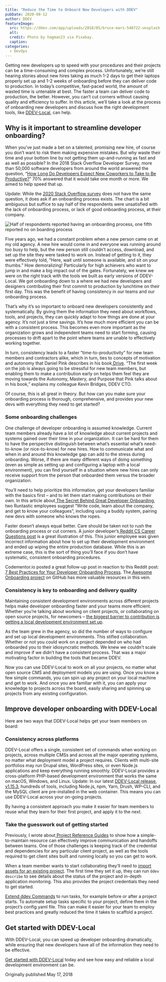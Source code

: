 ```yaml
---
title: "Reduce the Time to Onboard New Developers with DDEV"
pubDate: 2020-08-12
author: DDEV
featureImage:
  src: https://ddev.com/app/uploads/2018/05/bruce-mars-548722-unsplash.jpg
  alt:
  credit: Photo by hagman23 via Pixabay.
  caption:
categories:
  - DevOps
---
```


Getting new developers up to speed with your procedures and their projects can be a time-consuming and complex process. Unfortunately, we’re still hearing stories about new hires taking as much 1-2 days to get their laptops properly set up and 1-2 weeks of onboarding before they can deliver code to production. In today’s competitive, fast-paced world, the amount of wasted time is untenable at best. The faster a team can deliver code to production, the better. However, you can’t cut corners without causing quality and efficiency to suffer. In this article, we’ll take a look at the process of onboarding new developers and discuss how the right development tools, like [DDEV-Local](https://ddev.com/ddev-local/), can help.

## Why is it important to streamline developer onboarding?

When you’ve just made a bet on a talented, promising new hire, of course you don’t want to risk them making expensive mistakes. But why waste their time and your bottom line by not getting them up-and-running as fast and as well as possible? In the 2018 Stack Overflow Developer Survey, more than 50,000 software developers from around the world answered the question, “[How Long Do Developers Expect New Coworkers to Take to Be Productive?](https://insights.stackoverflow.com/survey/2018#work-how-long-do-developers-expect-new-coworkers-to-take-to-be-productive)” 70% answered that it would take one month or more. We aimed to help speed that up.

Update: While the [2020 Stack Overflow survey](https://insights.stackoverflow.com/survey/2020#work-onboarding) does not have the same question, it does ask if an onboarding process exists. The chart is a bit ambiguous but suffice to say half of the respondents were unsatisfied with the lack of onboarding process, or lack of good onboarding process, at their company.

![Half of respondents reported having an onboarding process, one fifth reported no on boarding process](https://ddev.com/app/uploads/2018/05/Screen-Shot-2020-08-11-at-7.17.40-PM-1024x466.png)

Five years ago, we had a constant problem when a new person came on at my old agency. A new hire would come in and everyone was running around too busy to help, but the new person still couldn’t access, download, and set up the site they were tasked to work on. Instead of getting to it, they were effectively told, “Here, wait until someone is available, and sit on your thumbs.” How demoralizing! Particularly for high achievers who want to jump in and make a big impact out of the gates. Fortunately, we knew we were on the right track with the tools we built as early versions of DDEV-Local. We got onboarding down to a where we had new developers and designers contributing their first commit to production by lunchtime on their first day. This was the benefit of having consistency in our teams and our onboarding process.

That’s why it’s so important to onboard new developers consistently and systematically. By giving them the information they need about workflows, tools, and projects, they can quickly adapt to how things are done at your agency. It’s not just a time savings. It’s how much more efficient you can be with a consistent process. This becomes even more important as the organization grows and independent teams need to start forming, causing processes to drift apart to the point where teams are unable to effectively working together.

In turn, consistency leads to a faster “time-to-productivity” for new team members and contractors alike, which in turn, ties to concepts of motivation and autonomy that Daniel Pink describes in his book[ Drive](https://en.wikipedia.org/wiki/Drive:%5FThe%5FSurprising%5FTruth%5FAbout%5FWhat%5FMotivates%5FUs). “The first week on the job is always going to be stressful for new team members, but enabling them to make a contribution early on helps them feel they are moving towards the Autonomy, Mastery, and Purpose that Pink talks about in his book,” explains my colleague Kevin Bridges, DDEV CTO.

Of course, this is all great in theory. But how can you make sure your onboarding process is thorough, comprehensive, and provides your new devs with everything they need to get started?

### Some onboarding challenges

One challenge of developer onboarding is assumed knowledge. Current team members already have a lot of knowledge about current projects and systems gained over their time in your organization. It can be hard for them to have the perspective distinguish between what’s essential what’s need-to-know (or nice-to-know) for new hires. How to communicate what and when in and around this knowledge gap can add to the stress during onboarding. Worse, if there are many different ways of doing something (even as simple as setting up and configuring a laptop with a local environment), you can find yourself in a situation where new hires can only receive support from the person that onboarded them versus the broader organization.

You’ll need to help prioritize this information, get your developers familiar with the basics first – and to let them start making contributions on their own. In this article about[ The Secret Behind Great Developer Onboarding](https://stackoverflow.blog/2018/02/05/secret-behind-great-developer-onboarding/), two Runtastic employees suggest “Write code, learn about the company, and get to know your colleagues”, including using a buddy system, pairing new devs with someone who knows the ropes.

Faster doesn’t always equal better. Care should be taken not to rush the onboarding process or cut corners. A junior developer’s[ Reddit CS Career Questions post](https://www.reddit.com/r/cscareerquestions/comments/6ez8ag/accidentally%5Fdestroyed%5Fproduction%5Fdatabase%5Fon/) is a great illustration of this. This junior employee was given incorrect information about how to set up their development environment and ended up wiping the entire production database. While this is an extreme case, this is the sort of thing you’ll face if you don’t have systematic, consistent onboarding procedures.

Codementor.io posted a great follow-up post in reaction to this Reddit post:[ 7 Best Practices for Your Developer Onboarding Process](https://www.codementor.io/blog/developer-onboarding-process-32y3zqg1vc). The[ Awesome Onboarding project](https://github.com/92bondstreet/awesome-onboarding) on GitHub has more valuable resources in this vein.

### Consistency is key to onboarding and delivery quality

Maintaining consistent development environments across different projects helps make developer onboarding faster and your teams more efficient. Whether you’re talking about working on client projects, or collaborating on open source projects, for newcomers – [the biggest barrier to contribution is getting a local development environment set up](https://ddev.com/ddev-live/removing-the-biggest-barrier-to-contribution/).

As the team grew in the agency, so did the number of ways to configure and set up local development environments. This stifled collaboration. Whether or not you could work on a project depended on who had onboarded you to their idiosyncratic methods. We knew we couldn’t scale and improve if we didn’t have a consistent process. That was a major motivating factor in building the tools that became DDEV.

Now you can use DDEV-Local to work on all your projects, no matter what open source CMS and deployment models you are using. Once you know a few simple commands, you can spin up any project on your local machine and get to work. And once you are familiar with it, you can apply your knowledge to projects across the board, easily sharing and spinning up projects from any existing configuration.

## Improve developer onboarding with DDEV-Local

Here are two ways that DDEV-Local helps get your team members on board:

### Consistency across platforms

DDEV-Local offers a single, consistent set of commands when working on projects, across multiple CMSs and across all the major operating systems, no matter what deployment model a project requires. Clients with multi-site portfolios may run Drupal sites, WordPress sites, or even Node.js applications and keep everything running smoothly. DDEV-Local provides a cross-platform PHP-based development environment that works the same on macOS, Windows, and Linux. Update: In our latest [DDEV-Local release, v1.15.3](https://github.com/drud/ddev/releases/tag/v1.15.3), hundreds of tools, including Node.js, npm, Yarn, Drush, WP-CLI, and the MySQL client are pre-installed in the web container. This means you can use DDEV-Local across your on-going projects.

By having a consistent approach you make it easier for team members to reuse what they learn for their first project, and apply it to the next.

### Take the guesswork out of getting started

Previously, I wrote about[ Project Reference Guides](https://ddev.com/workflow/the-practicality-of-project-reference-guides/) to show how a simple-to-maintain resource can effectively improve communication and handoffs between teams. One of those challenges is keeping track of the credential and dependencies for any particular client project, as well as the tools required to get client sites built and running locally so you can get to work.

When a team member wants to start collaborating they’ll need to [import assets for an existing project](https://ddev.readthedocs.io/en/stable/users/cli-usage/#importing-assets-for-an-existing-project). The first time they set it up, they can run `ddev describe` to see details about the status of the project and in-depth application monitoring. This also provides the project credentials they need to get started.

[Extend ddev Commands](https://ddev.readthedocs.io/en/stable/users/extending-commands/) to run tasks, for example before or after a project starts. To automate setup tasks specific to your project, define them in the project’s config.yaml file. This can make it easier for your team to employ best practices and greatly reduced the time it takes to scaffold a project.

## Get started with DDEV-Local

With DDEV-Local, you can speed up developer onboarding dramatically, while ensuring that new developers have all of the information they need to be effective.

[Get started with DDEV-Local](https://ddev.readthedocs.io/en/stable/#intro-to-ddev-local) today and see how easy and reliable a local development environment can be.

Originally published May 17, 2018

